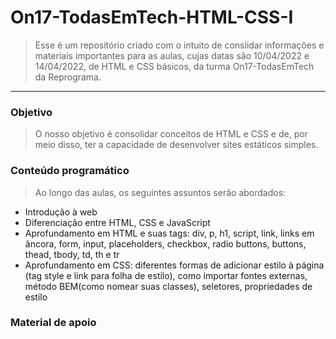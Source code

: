 # On17-TodasEmTech-HTML-CSS-I

> Esse é um repositório criado com o intuito de conslidar informações e materiais importantes para as aulas, cujas datas são 10/04/2022 e 14/04/2022, de HTML e CSS básicos, da turma On17-TodasEmTech da Reprograma.  

---

### Objetivo

> O nosso objetivo é consolidar conceitos de HTML e CSS e de, por meio disso, ter a capacidade de desenvolver sites estáticos simples.


### Conteúdo programático

> Ao longo das aulas, os seguintes assuntos serão abordados:
- Introdução à web
- Diferenciação entre HTML, CSS e JavaScript
- Aprofundamento em HTML e suas tags: div, p, h1, script, link, links em âncora, form, input, placeholders, checkbox, radio buttons, buttons, thead, tbody, td, th e tr
- Aprofundamento em CSS: diferentes formas de adicionar estilo à página (tag style e link para folha de estilo), como importar fontes externas, método BEM(como nomear suas classes), seletores, propriedades de estilo


### Material de apoio
